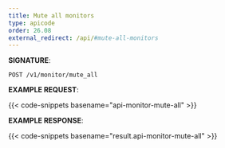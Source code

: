 ```yaml
---
title: Mute all monitors
type: apicode
order: 26.08
external_redirect: /api/#mute-all-monitors
---
```


**SIGNATURE**:

`POST /v1/monitor/mute_all`

**EXAMPLE REQUEST**:

{{< code-snippets basename="api-monitor-mute-all" >}}

**EXAMPLE RESPONSE**:

{{< code-snippets basename="result.api-monitor-mute-all" >}}
